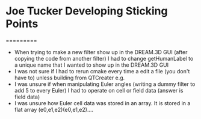 # Joe Tucker Developing Sticking Points #
=========
+ When trying to make a new filter show up in the DREAM.3D GUI (after copying the code from another filter) I had to change getHumanLabel to a unique name that I wanted to show up in the DREAM.3D GUI
+ I was not sure if I had to rerun cmake every time a edit a file (you don't have to) unless building from QTCreater e.g.
+ I was unsure if when manipulating Euler angles (writing a dummy filter to add 5 to every Euler) I had to operate on cell or field data (answer is field data)
+ I was unsure how Euler cell data was stored in an array.  It is stored in a flat array (e0,e1,e2)(e0,e1,e2)....

